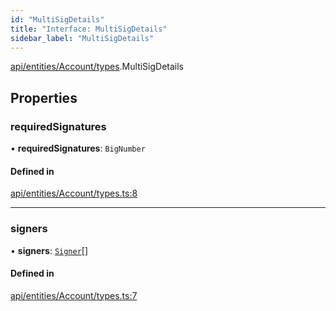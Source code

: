 ```yaml
---
id: "MultiSigDetails"
title: "Interface: MultiSigDetails"
sidebar_label: "MultiSigDetails"
---
```


[api/entities/Account/types](../../../../../../modules/API/Entities/Account/Types/Types.md).MultiSigDetails

## Properties

### requiredSignatures

• **requiredSignatures**: `BigNumber`

#### Defined in

[api/entities/Account/types.ts:8](https://github.com/PolymeshAssociation/polymesh-sdk/blob/daafaa68f/src/api/entities/Account/types.ts#L8)

___

### signers

• **signers**: [`Signer`](../../../../../../modules/Types/Types.md#signer)[]

#### Defined in

[api/entities/Account/types.ts:7](https://github.com/PolymeshAssociation/polymesh-sdk/blob/daafaa68f/src/api/entities/Account/types.ts#L7)
